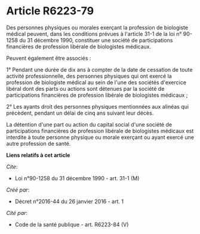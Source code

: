 # Article R6223-79

Des personnes physiques ou morales exerçant la profession de biologiste médical peuvent, dans les conditions prévues à
l'article 31-1 de la loi n° 90-1258 du 31 décembre 1990, constituer une société de participations financières de profession
libérale de biologistes médicaux. 

Peuvent également être associés : 

1° Pendant une durée de dix ans à compter de la date de cessation de toute activité professionnelle, des personnes physiques
qui ont exercé la profession de biologiste médical au sein de l'une des sociétés d'exercice libéral dont des parts ou actions
sont détenues par la société de participations financières de profession libérale de biologistes médicaux ; 

2° Les ayants droit des personnes physiques mentionnées aux alinéas qui précèdent, pendant un délai de cinq ans suivant leur
décès. 

La détention d'une part ou action du capital social d'une société de participations financières de profession libérale de
biologistes médicaux est interdite à toute personne physique ou morale exerçant ou ayant exercé une autre profession de
santé.

**Liens relatifs à cet article**

_Cite_:

  - Loi n°90-1258 du 31 décembre 1990 - art. 31-1 (M)

_Créé par_:

  - Décret n°2016-44 du 26 janvier 2016 - art. 1

_Cité par_:

  - Code de la santé publique - art. R6223-84 (V)
